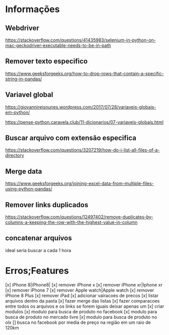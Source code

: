 # Informações

## Webdriver

https://stackoverflow.com/questions/41435983/selenium-in-python-on-mac-geckodriver-executable-needs-to-be-in-path

## Remover texto especifico

https://www.geeksforgeeks.org/how-to-drop-rows-that-contain-a-specific-string-in-pandas/

## Variavel global

https://giovannireisnunes.wordpress.com/2017/07/28/variaveis-globais-em-python/

https://pense-python.caravela.club/11-dicionarios/07-variaveis-globais.html

## Buscar arquivo com extensão especifica

https://stackoverflow.com/questions/3207219/how-do-i-list-all-files-of-a-directory

## Merge data

https://www.geeksforgeeks.org/joining-excel-data-from-multiple-files-using-python-pandas/

## Remover links duplicados

https://stackoverflow.com/questions/12497402/remove-duplicates-by-columns-a-keeping-the-row-with-the-highest-value-in-column

## concatenar arquivos

ideal seria buscar a cada 1 hora

# Erros;Features

[x] iPhone 8|iPhone8|
[x] remover iPhone x
[x] remover iPhone xr|Iphone xr
[x] remover iPhone 7
[x] remover Apple watch|Apple watch
[x] remover iPhone 8 Plus
[x] remover iPad
[x] adicionar vairacoes de precos
[x] listar arquivos dentro da pasta
[x] fazer merge das listas
[x] fazer comparacoes entre todos os arquivos e os links se forem iguais deixar apenas um
[x] criar modulos
[x] modulo para busca de produto no facebook
[x] modulo para busca de produto no mercado livre
[x] modulo para busca de produto no olx
[] busca no facebook por media de preço na região em um raio de 120km

